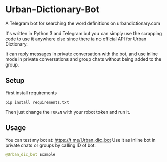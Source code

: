 # Urban-Dictionary-Bot
A Telegram bot for searching the word definitions on urbandictionary.com

It's written in Python 3 and Telegram but you can simply use the scrapping code to use it anywhere else since there ia no official API for Urban Dictionary.

It can reply messages in private conversation with the bot, and use inline mode in private conversations and group chats without being added to the group.

## Setup
First install requirements
```python
pip install requirements.txt
```
Then just change the `TOKEN` with your robot token and run it. 

## Usage
You can test my bot at: https://t.me/Urban_dic_bot
Use it as inline bot in private chats or groups by calling ID of bot:
```python
@Urban_dic_bot Example
```
